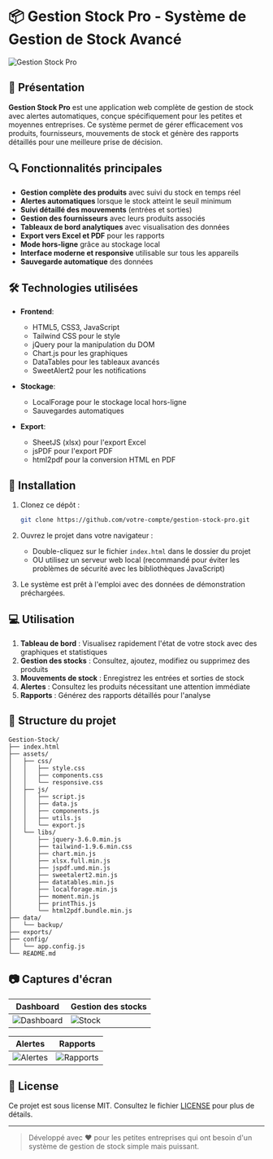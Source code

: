 # 📦 Gestion Stock Pro - Système de Gestion de Stock Avancé

![Gestion Stock Pro](screenshots/screenshot-dashboard.png)

## 🌟 Présentation

**Gestion Stock Pro** est une application web complète de gestion de stock avec alertes automatiques, conçue spécifiquement pour les petites et moyennes entreprises. Ce système permet de gérer efficacement vos produits, fournisseurs, mouvements de stock et génère des rapports détaillés pour une meilleure prise de décision.

## 🔍 Fonctionnalités principales

- **Gestion complète des produits** avec suivi du stock en temps réel
- **Alertes automatiques** lorsque le stock atteint le seuil minimum
- **Suivi détaillé des mouvements** (entrées et sorties)
- **Gestion des fournisseurs** avec leurs produits associés
- **Tableaux de bord analytiques** avec visualisation des données
- **Export vers Excel et PDF** pour les rapports
- **Mode hors-ligne** grâce au stockage local
- **Interface moderne et responsive** utilisable sur tous les appareils
- **Sauvegarde automatique** des données

## 🛠 Technologies utilisées

- **Frontend**:
  - HTML5, CSS3, JavaScript
  - Tailwind CSS pour le style
  - jQuery pour la manipulation du DOM
  - Chart.js pour les graphiques
  - DataTables pour les tableaux avancés
  - SweetAlert2 pour les notifications

- **Stockage**:
  - LocalForage pour le stockage local hors-ligne
  - Sauvegardes automatiques

- **Export**:
  - SheetJS (xlsx) pour l'export Excel
  - jsPDF pour l'export PDF
  - html2pdf pour la conversion HTML en PDF

## 🚀 Installation

1. Clonez ce dépôt :
   ```bash
   git clone https://github.com/votre-compte/gestion-stock-pro.git
   ```

2. Ouvrez le projet dans votre navigateur :
   - Double-cliquez sur le fichier `index.html` dans le dossier du projet
   - OU utilisez un serveur web local (recommandé pour éviter les problèmes de sécurité avec les bibliothèques JavaScript)

3. Le système est prêt à l'emploi avec des données de démonstration préchargées.

## 💻 Utilisation

1. **Tableau de bord** : Visualisez rapidement l'état de votre stock avec des graphiques et statistiques
2. **Gestion des stocks** : Consultez, ajoutez, modifiez ou supprimez des produits
3. **Mouvements de stock** : Enregistrez les entrées et sorties de stock
4. **Alertes** : Consultez les produits nécessitant une attention immédiate
5. **Rapports** : Générez des rapports détaillés pour l'analyse

## 📂 Structure du projet

```
Gestion-Stock/
├── index.html
├── assets/
│   ├── css/
│   │   ├── style.css
│   │   ├── components.css
│   │   └── responsive.css
│   ├── js/
│   │   ├── script.js
│   │   ├── data.js
│   │   ├── components.js
│   │   ├── utils.js
│   │   └── export.js
│   └── libs/
│       ├── jquery-3.6.0.min.js
│       ├── tailwind-1.9.6.min.css
│       ├── chart.min.js
│       ├── xlsx.full.min.js
│       ├── jspdf.umd.min.js
│       ├── sweetalert2.min.js
│       ├── datatables.min.js
│       ├── localforage.min.js
│       ├── moment.min.js
│       ├── printThis.js
│       └── html2pdf.bundle.min.js
├── data/
│   └── backup/
├── exports/
├── config/
│   └── app.config.js
└── README.md
```

## 📷 Captures d'écran

| Dashboard | Gestion des stocks |
|-----------|-------------------|
| ![Dashboard](screenshots/screenshot-dashboard.png) | ![Stock](screenshots/screenshot-stock.png) |

| Alertes | Rapports |
|---------|----------|
| ![Alertes](screenshots/screenshot-alerts.png) | ![Rapports](screenshots/screenshot-reports.png) |

## 📜 License

Ce projet est sous license MIT. Consultez le fichier [LICENSE](LICENSE) pour plus de détails.

---

> Développé avec ❤️ pour les petites entreprises qui ont besoin d'un système de gestion de stock simple mais puissant.